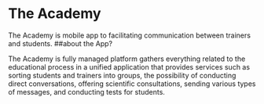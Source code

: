 #	The Academy

The Academy is mobile app to facilitating communication between trainers and students.
##about the App?

The Academy is fully managed platform gathers everything related to the educational process in a unified application that provides services such as sorting students and trainers into groups, the possibility of conducting direct conversations, offering scientific consultations, sending various types of messages, and conducting tests for students. 
